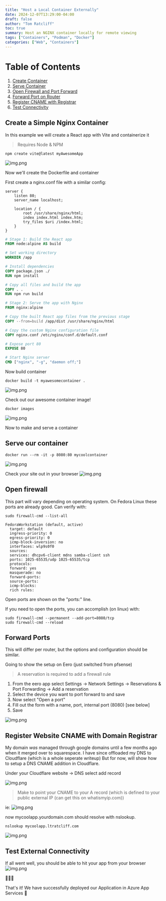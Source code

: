 ```yaml
---
title: "Host a Local Container Externally"
date: 2024-12-07T13:29:00-04:00
draft: false
author: "Tom Ratcliff"
toc: true
summary: Host an NGINX container locally for remote viewing
tags: ["Containers", "Podman", "Docker"]
categories: ["Web", "Containers"]
---
```



# Table of Contents
1. [Create Container](#create-a-simple-nginx-container)
2. [Serve Container](#serve-our-container)
3. [Open Firewall and Port Forward](#open-firewall)
4. [Forward Port on Router](#forward-ports)
5. [Register CNAME with Registrar](#register-website-cname-with-domain-registrar)
6. [Test Connectivity](#test-external-connectivity)


## Create a Simple Nginx Container
In this example we will create a React app with Vite and containerize it

> Requires Node & NPM
```shell
npm create vite@latest myAwesomeApp
```

![img.png](/images/host_local_container/img.png)

Now we'll create the Dockerfile and container

First create a nginx.conf file with a similar config:
```
server {
    listen 80;
    server_name localhost;

    location / {
        root /usr/share/nginx/html;
        index index.html index.htm;
        try_files $uri /index.html;
    }
}
```

```dockerfile
# Stage 1: Build the React app
FROM node:alpine AS build

# Set working directory
WORKDIR /app

# Install dependencies
COPY package.json ./
RUN npm install

# Copy all files and build the app
COPY . .
RUN npm run build

# Stage 2: Serve the app with Nginx
FROM nginx:alpine

# Copy the built React app files from the previous stage
COPY --from=build /app/dist /usr/share/nginx/html

# Copy the custom Nginx configuration file
COPY nginx.conf /etc/nginx/conf.d/default.conf

# Expose port 80
EXPOSE 80

# Start Nginx server
CMD ["nginx", "-g", "daemon off;"]
```

Now build container
```shell
docker build -t myawesomecontainer .
```

![img.png](/images/host_local_container/img2.png)

Check out our awesome container image!
```shell
docker images
```
![img.png](/images/host_local_container/img3.png)

Now to make and serve a container

## Serve our container

```shell
docker run --rm -it -p 8080:80 mycoolcontainer
```

![img.png](/images/host_local_container/img4.png)

Check your site out in your browser
![img.png](/images/host_local_container/img5.png)

## Open firewall
This part will vary depending on operating system. On Fedora Linux these ports are already good.
Can verify with:
```shell
sudo firewall-cmd --list-all
```
```
FedoraWorkstation (default, active)
  target: default
  ingress-priority: 0
  egress-priority: 0
  icmp-block-inversion: no
  interfaces: wlp9s0f0
  sources: 
  services: dhcpv6-client mdns samba-client ssh
  ports: 1025-65535/udp 1025-65535/tcp
  protocols: 
  forward: yes
  masquerade: no
  forward-ports: 
  source-ports: 
  icmp-blocks: 
  rich rules:
```
Open ports are shown on the "ports:" line.

If you need to open the ports, you can accomplish (on linux) with:
```shell
sudo firewall-cmd --permanent --add-port=8080/tcp
sudo firewall-cmd --reload
```

## Forward Ports

This will differ per router, but the options and configuration should be similar.

Going to show the setup on Eero (just switched from pfsense)

> A reservation is required to add a firewall rule

1. From the eero app select Settings -> Network Settings -> Reservations & Port Forwarding -> Add a reservation
2. Select the device you want to port forward to and save
3. Now select "Open a port"
4. Fill out the form with a name, port, internal port (8080) [see below]
5. Save

![img.png](/images/host_local_container/img6.png)


## Register Website CNAME with Domain Registrar

My domain _was_ managed through google domains until a few months ago when it merged over
to squarespace. I have since offloaded my DNS to Cloudflare (which is a whole seperate writeup)
But for now, will show how to setup a DNS CNAME addition in Cloudflare.

Under your Cloudflare website -> DNS select add record

![img.png](/images/host_local_container/img7.png)

> Make to point your CNAME to your A record (which is defined to your public external IP (can get this on whatismyip.com))

ie: ![img.png](/images/host_local_container/img8.png)

now mycoolapp.yourdomain.com should resolve with nslookup.

```shell
nslookup mycoolapp.ltratcliff.com
```
![img.png](/images/host_local_container/img9.png)

## Test External Connectivity

If all went well, you should be able to hit your app from your browser
![img.png](/images/host_local_container/img10.png)

[//]: # (TODO: Show screenshot of apps.ltratcliff.com)

[//]: # (## Bonus: Setup TLS)

[//]: # (TODO: scripts to create cert.key and cert.crt)
[//]: # (TODO: Show nginx edits for TLS)
[//]: # (TODO: Show Dockerfile setup)
[//]: # (TODO: Talk about port forward additions required, etc.)



:tada::tada::tada:

That's it! We have successfully deployed our Application in Azure App Services :tada:


